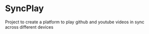# SyncPlay
Project to create a platform to play github and youtube videos in sync across different devices  
